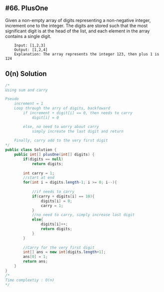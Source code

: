 ## #66. PlusOne
Given a non-empty array of digits representing a non-negative integer, increment one to the integer.
The digits are stored such that the most significant digit is at the head of the list, and each element in the array contains a single digit.
```
    Input: [1,2,3]
    Output: [1,2,4]
    Explanation: The array represents the integer 123, then plus 1 is 124
```

## 0(n) Solution
```Java
/* 
Using sum and carry

Pseudo
    increment = 1
    Loop through the arry of digits, backfoward
        if increment + digit[i] == 0, then needs to carry
            digit[i] = 0

        else, no need to worry about carry
            simply increate the last digit and return
    
    Finally, carry add to the very first digit
*/
public class Solution {
    public int[] plusOne(int[] digits) {
        if(digits == null) 
            return digits;
        
        int carry = 1;
        //start at end
        for(int i = digits.length-1; i >= 0; i--){
            
            //if needs to carry
            if(carry + digits[i] == 10){
                digits[i] = 0;
                carry = 1;
            }
            //no need to carry, simply increase last digit
            else{
                digits[i]++;
                return digits;
            }
        }
        
        //Carry for the very first digit
        int[] ans = new int[digits.length+1];
        ans[0] = 1;
        return ans;
    }
}
/*
Time complextiy : O(n)
*/
```




